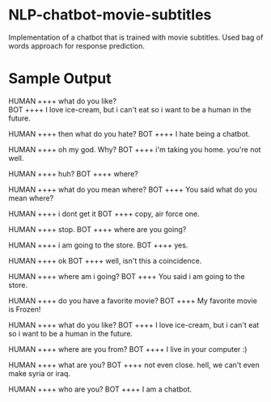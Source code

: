 # NLP-chatbot-movie-subtitles
Implementation of a chatbot that is trained with movie subtitles. Used bag of words approach for response prediction. 

Sample Output
=============
HUMAN ++++ what do you like?<br>
BOT ++++ I love ice-cream, but i can't eat so i want to be a human in the future.

HUMAN ++++ then what do you hate?
BOT ++++ I hate being a chatbot.

HUMAN ++++ oh my god. Why?
BOT ++++ i'm taking you home. you're not well.

HUMAN ++++ huh?
BOT ++++ where?

HUMAN ++++ what do you mean where?
BOT ++++ You said what do you mean where?

HUMAN ++++ i dont get it
BOT ++++ copy, air force one.

HUMAN ++++ stop.
BOT ++++ where are you going?

HUMAN ++++ i am going to the store.
BOT ++++ yes.

HUMAN ++++ ok
BOT ++++ well, isn't this a coincidence.

HUMAN ++++ where am i going?
BOT ++++ You said i am going to the store.

HUMAN ++++ do you have a favorite movie?
BOT ++++ My favorite movie is Frozen!

HUMAN ++++ what do you like?
BOT ++++ I love ice-cream, but i can't eat so i want to be a human in the future.

HUMAN ++++ where are you from?
BOT ++++ I live in your computer :)

HUMAN ++++ what are you?
BOT ++++ not even close. hell, we can't even make syria or iraq.

HUMAN ++++ who are you?
BOT ++++ I am a chatbot.
